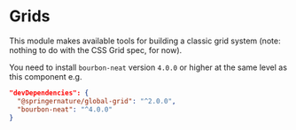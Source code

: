 # Grids

This module makes available tools for building a classic grid system (note: nothing to do with the CSS Grid spec, for now).

You need to install `bourbon-neat` version `4.0.0` or higher at the same level as this component e.g.

```json
"devDependencies": {
  "@springernature/global-grid": "^2.0.0",
  "bourbon-neat": "^4.0.0"
}
```

